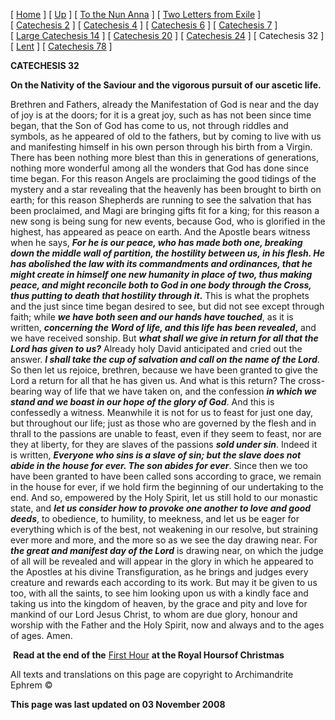 \[ [Home](index.md) \] \[ [Up](theodore.md) \] \[ [To the Nun Anna](Anna-ep.md) \] \[ [Two Letters from Exile](exile-epp.md) \] \[ [Catechesis 2](ths02.md) \] \[ [Catechesis 4](ths04.md) \] \[ [Catechesis 6](ths06.md) \] \[ [Catechesis 7](ths07.md) \] \[ [Large Catechesis 14](ths14l.md) \] \[ [Catechesis 20](ths20.md) \] \[ [Catechesis 24](ths24.md) \] \[ Catechesis 32 \] \[ [Lent](lent.md) \] \[ [Catechesis 78](Ths78.md) \]

**CATECHESIS 32**

**On the Nativity of the Saviour and the vigorous pursuit of our ascetic life.**

Brethren and Fathers, already the Manifestation of God is near and the day of joy is at the doors; for it is a great joy, such as has not been since time began, that the Son of God has come to us, not through riddles and symbols, as he appeared of old to the fathers, but by coming to live with us and manifesting himself in his own person through his birth from a Virgin. There has been nothing more blest than this in generations of generations, nothing more wonderful among all the wonders that God has done since time began. For this reason Angels are proclaiming the good tidings of the mystery and a star revealing that the heavenly has been brought to birth on earth; for this reason Shepherds are running to see the salvation that has been proclaimed, and Magi are bringing gifts fit for a king; for this reason a new song is being sung for new events, because God, who is glorified in the highest, has appeared as peace on earth. And the Apostle bears witness when he says, ***For he is our peace, who has made both one, breaking down the middle wall of partition, the hostility between us, in his flesh. He has abolished the law with its commandments and ordinances, that he might create in himself one new humanity in place of two, thus making peace, and might reconcile both to God in one body through the Cross, thus putting to death that hostility through it*.** This is what the prophets and the just since time began desired to see, but did not see except through faith; while ***we have both seen and our hands have touched***, as it is written, ***concerning the Word of life, and this life has been revealed*,** and we have received sonship. But ***what shall we give in return for all that the Lord has given to us?*** Already holy David anticipated and cried out the answer. ***I shall take the cup of salvation and call on the name of the Lord***. So then let us rejoice, brethren, because we have been granted to give the Lord a return for all that he has given us. And what is this return? The cross-bearing way of life that we have taken on, and the confession ***in* *which we stand and we boast in our hope of the glory of God***. And this is confessedly a witness. Meanwhile it is not for us to feast for just one day, but throughout our life; just as those who are governed by the flesh and in thrall to the passions are unable to feast, even if they seem to feast, nor are they at liberty, for they are slaves of the passions ***sold under sin***. Indeed it is written, ***Everyone who sins is a slave of sin; but the slave does not abide in the house for ever. The son abides for ever***. Since then we too have been granted to have been called sons according to grace, we remain in the house for ever, if we hold firm the beginning of our undertaking to the end. And so, empowered by the Holy Spirit, let us still hold to our monastic state, and ***let us consider how to provoke one another to love and good deeds***, to obedience, to humility, to meekness, and let us be eager for everything which is of the best, not weakening in our resolve, but straining ever more and more, and the more so as we see the day drawing near. For ***the great and manifest day of the Lord*** is drawing near, on which the judge of all will be revealed and will appear in the glory in which he appeared to the Apostles at his divine Transfiguration, as he brings and judges every creature and rewards each according to its work. But may it be given to us too, with all the saints, to see him looking upon us with a kindly face and taking us into the kingdom of heaven, by the grace and pity and love for mankind of our Lord Jesus Christ, to whom are due glory, honour and worship with the Father and the Holy Spirit, now and always and to the ages of ages. Amen.

 **Read at the end of the** [First Hour](24decRH.md) **at the Royal Hoursof Christmas**

All texts and translations on this page are copyright to
Archimandrite Ephrem ©

**This page was last updated on 03 November 2008**
